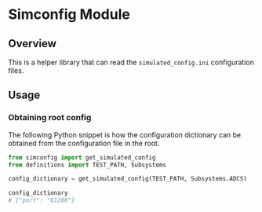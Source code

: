 # Simconfig Module

## Overview

This is a helper library that can read the `simulated_config.ini`
configuration files.

## Usage

### Obtaining root config

The following Python snippet is how the configuration
dictionary can be obtained from the configuration file
in the root.

```python
from simconfig import get_simulated_config
from definitions import TEST_PATH, Subsystems

config_dictionary = get_simulated_config(TEST_PATH, Subsystems.ADCS)

config_dictionary
# {"port": "61200"}
```
